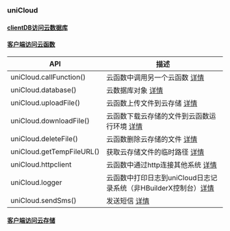 ### uniCloud 


#### [clientDB访问云数据库](https://uniapp.dcloud.net.cn/uniCloud/hellodb)

#### [客户端访问云函数](https://uniapp.dcloud.net.cn/uniCloud/cf-functions)

|API						|描述																					|
|--							|--																						|
|uniCloud.callFunction()	|云函数中调用另一个云函数 [详情](https://uniapp.dcloud.net.cn/uniCloud/cf-functions?id=callbyfunction)				|
|uniCloud.database()		|云数据库对象 [详情](https://uniapp.dcloud.net.cn/uniCloud/cf-database.md)											|
|uniCloud.uploadFile()		|云函数上传文件到云存储 [详情](https://uniapp.dcloud.net.cn/uniCloud/storage?id=uploadfile)							|
|uniCloud.downloadFile()	|云函数下载云存储的文件到云函数运行环境 [详情](https://uniapp.dcloud.net.cn/uniCloud/storage?id=clouddownloadfile)	|
|uniCloud.deleteFile()		|云函数删除云存储的文件 [详情](https://uniapp.dcloud.net.cn/uniCloud/storage?id=deletefile)							|
|uniCloud.getTempFileURL()	|获取云存储文件的临时路径 [详情](https://uniapp.dcloud.net.cn/uniCloud/storage?id=gettempfileurl)					|
|uniCloud.httpclient		|云函数中通过http连接其他系统 [详情](https://uniapp.dcloud.net.cn/uniCloud/cf-functions?id=httpclient)				|
|uniCloud.logger			|云函数中打印日志到uniCloud日志记录系统（非HBuilderX控制台）[详情](https://uniapp.dcloud.net.cn/uniCloud/cf-logger)	|
|uniCloud.sendSms()			|发送短信 [详情](https://uniapp.dcloud.net.cn/uniCloud/send-sms.md)													|


#### [客户端访问云存储](https://uniapp.dcloud.net.cn/uniCloud/storage)

